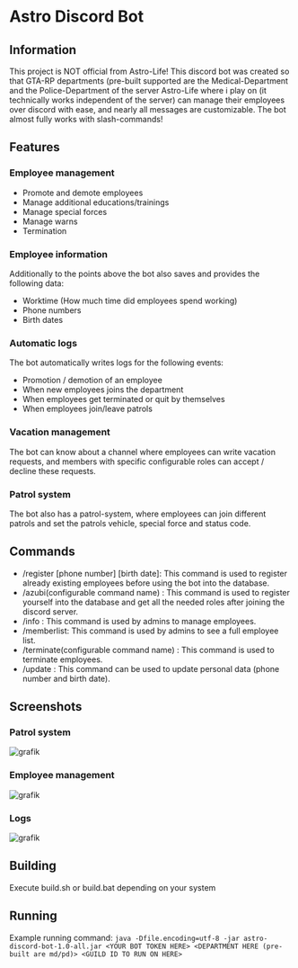 # Astro Discord Bot

## Information

This project is NOT official from Astro-Life!
This discord bot was created so that GTA-RP departments (pre-built supported are the Medical-Department and the Police-Department of the server Astro-Life where i play on (it technically works independent of the server) can manage their employees over discord with ease, and nearly all messages are customizable. The bot almost fully works with slash-commands!

## Features

### Employee management
- Promote and demote employees
- Manage additional educations/trainings
- Manage special forces
- Manage warns
- Termination

### Employee information
Additionally to the points above the bot also saves and provides the following data:
- Worktime (How much time did employees spend working)
- Phone numbers
- Birth dates

### Automatic logs
The bot automatically writes logs for the following events:
- Promotion / demotion of an employee
- When new employees joins the department
- When employees get terminated or quit by themselves
- When employees join/leave patrols

### Vacation management
The bot can know about a channel where employees can write vacation requests, and members with specific configurable roles can accept / decline these requests.

### Patrol system
The bot also has a patrol-system, where employees can join different patrols and set the patrols vehicle, special force and status code.

## Commands
- /register <mention> <name> [phone number] [birth date]: This command is used to register already existing employees before using the bot into the database.
- /azubi(configurable command name) <phone number> <birth date>: This command is used to register yourself into the database and get all the needed roles after joining the discord server.
- /info <mention>: This command is used by admins to manage employees.
- /memberlist: This command is used by admins to see a full employee list.
- /terminate(configurable command name) <mention> <reason>: This command is used to terminate employees.
- /update <phone number> <birth date>: This command can be used to update personal data (phone number and birth date).
  
## Screenshots

### Patrol system
![grafik](https://user-images.githubusercontent.com/59053718/128013425-95aec807-6827-4062-8219-603dfc54f44a.png)

### Employee management
![grafik](https://user-images.githubusercontent.com/59053718/128013766-ecb480ae-db1c-4d6e-b780-e563ef8cac87.png)

### Logs
![grafik](https://user-images.githubusercontent.com/59053718/128014058-91460032-9611-4067-9d93-1efd8b47aa00.png)

## Building

Execute build.sh or build.bat depending on your system

## Running

Example running command:
`java -Dfile.encoding=utf-8 -jar astro-discord-bot-1.0-all.jar <YOUR BOT TOKEN HERE> <DEPARTMENT HERE (pre-built are md/pd)> <GUILD ID TO RUN ON HERE>`
